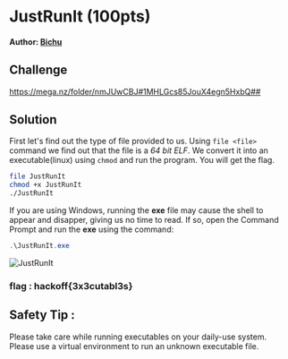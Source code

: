 # JustRunIt (100pts)
#### Author: [Bichu](https://github.com/ben-jnr)
## Challenge
https://mega.nz/folder/nmJUwCBJ#1MHLGcs85JouX4egn5HxbQ## 
## Solution

First let's find out the type of file provided to us.
Using `file <file>` command we find out that the file is a *64 bit ELF*.
We convert it into an executable(linux) using `chmod` and run the program.
You will get the flag.

```bash
file JustRunIt
chmod +x JustRunIt
./JustRunIt
```

If you are using Windows, running the **exe** file may cause the shell to appear and disapper, giving us no time to read.
If so, open the Command Prompt and run the **exe** using the command:

```powershell
.\JustRunIt.exe
```

![JustRunIt](https://github.com/TheSkullCrushr/HackOff-CTF/raw/master/JustRunIt/img/JustRunIt.png)

### flag : hackoff{3x3cutabl3s}

## Safety Tip :
 Please take care while running executables on your daily-use system. Please use a virtual environment to run an unknown executable file.
